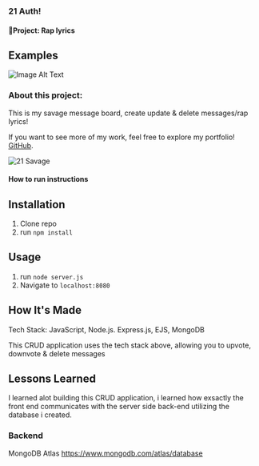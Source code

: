 
### 21 Auth!

#### 🎤Project: Rap lyrics

## Examples
![Image Alt Text](./img/savclass.PNG)


### About this project:

This is my savage message board, create update & delete messages/rap lyrics!

If you want to see more of my work, feel free to explore my portfolio! [GitHub](https://github.com/Michaelariasdls).


![21 Savage](public/21savage.jpg)


#### How to run instructions

## Installation

1. Clone repo
2. run `npm install`

## Usage

1. run `node server.js`
2. Navigate to `localhost:8080`

## How It's Made

Tech Stack: JavaScript, Node.js. Express.js, EJS, MongoDB

This CRUD application uses the tech stack above, allowing you to upvote, downvote & delete messages

## Lessons Learned
I learned alot building this CRUD application, i learned how exsactly the front end communicates with the server side back-end utilizing the database i created.

### Backend
MongoDB Atlas https://www.mongodb.com/atlas/database